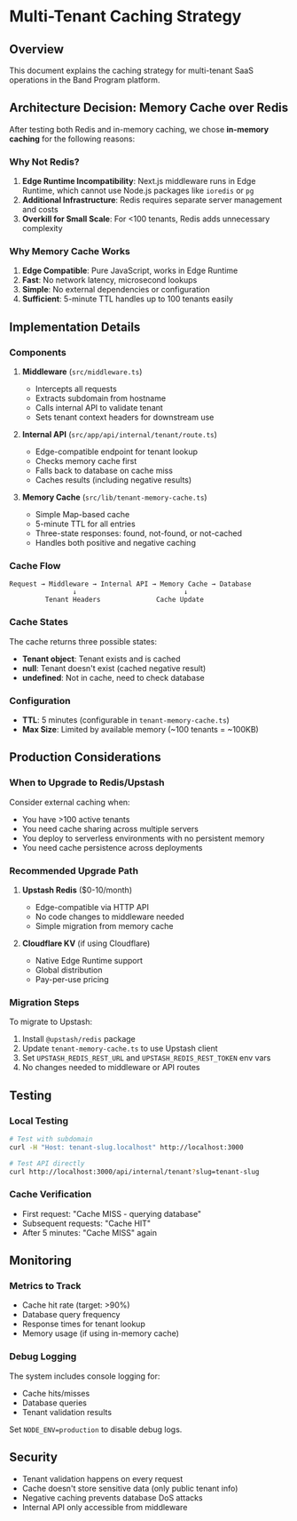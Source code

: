 # Multi-Tenant Caching Strategy

## Overview
This document explains the caching strategy for multi-tenant SaaS operations in the Band Program platform.

## Architecture Decision: Memory Cache over Redis

After testing both Redis and in-memory caching, we chose **in-memory caching** for the following reasons:

### Why Not Redis?
1. **Edge Runtime Incompatibility**: Next.js middleware runs in Edge Runtime, which cannot use Node.js packages like `ioredis` or `pg`
2. **Additional Infrastructure**: Redis requires separate server management and costs
3. **Overkill for Small Scale**: For <100 tenants, Redis adds unnecessary complexity

### Why Memory Cache Works
1. **Edge Compatible**: Pure JavaScript, works in Edge Runtime
2. **Fast**: No network latency, microsecond lookups
3. **Simple**: No external dependencies or configuration
4. **Sufficient**: 5-minute TTL handles up to 100 tenants easily

## Implementation Details

### Components

1. **Middleware** (`src/middleware.ts`)
   - Intercepts all requests
   - Extracts subdomain from hostname
   - Calls internal API to validate tenant
   - Sets tenant context headers for downstream use

2. **Internal API** (`src/app/api/internal/tenant/route.ts`)
   - Edge-compatible endpoint for tenant lookup
   - Checks memory cache first
   - Falls back to database on cache miss
   - Caches results (including negative results)

3. **Memory Cache** (`src/lib/tenant-memory-cache.ts`)
   - Simple Map-based cache
   - 5-minute TTL for all entries
   - Three-state responses: found, not-found, or not-cached
   - Handles both positive and negative caching

### Cache Flow

```
Request → Middleware → Internal API → Memory Cache → Database
                ↓                           ↓
         Tenant Headers              Cache Update
```

### Cache States

The cache returns three possible states:
- **Tenant object**: Tenant exists and is cached
- **null**: Tenant doesn't exist (cached negative result)
- **undefined**: Not in cache, need to check database

### Configuration

- **TTL**: 5 minutes (configurable in `tenant-memory-cache.ts`)
- **Max Size**: Limited by available memory (~100 tenants = ~100KB)

## Production Considerations

### When to Upgrade to Redis/Upstash

Consider external caching when:
- You have >100 active tenants
- You need cache sharing across multiple servers
- You deploy to serverless environments with no persistent memory
- You need cache persistence across deployments

### Recommended Upgrade Path

1. **Upstash Redis** ($0-10/month)
   - Edge-compatible via HTTP API
   - No code changes to middleware needed
   - Simple migration from memory cache

2. **Cloudflare KV** (if using Cloudflare)
   - Native Edge Runtime support
   - Global distribution
   - Pay-per-use pricing

### Migration Steps

To migrate to Upstash:
1. Install `@upstash/redis` package
2. Update `tenant-memory-cache.ts` to use Upstash client
3. Set `UPSTASH_REDIS_REST_URL` and `UPSTASH_REDIS_REST_TOKEN` env vars
4. No changes needed to middleware or API routes

## Testing

### Local Testing
```bash
# Test with subdomain
curl -H "Host: tenant-slug.localhost" http://localhost:3000

# Test API directly
curl http://localhost:3000/api/internal/tenant?slug=tenant-slug
```

### Cache Verification
- First request: "Cache MISS - querying database"
- Subsequent requests: "Cache HIT"
- After 5 minutes: "Cache MISS" again

## Monitoring

### Metrics to Track
- Cache hit rate (target: >90%)
- Database query frequency
- Response times for tenant lookup
- Memory usage (if using in-memory cache)

### Debug Logging
The system includes console logging for:
- Cache hits/misses
- Database queries
- Tenant validation results

Set `NODE_ENV=production` to disable debug logs.

## Security

- Tenant validation happens on every request
- Cache doesn't store sensitive data (only public tenant info)
- Negative caching prevents database DoS attacks
- Internal API only accessible from middleware